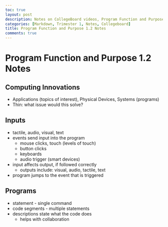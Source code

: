 ```yaml
---
toc: true
layout: post
description: Notes on CollegeBoard videos, Program Function and Purpose 1.2.
categories: [Markdown, Trimester 1, Notes, Collegeboard]
title: Program Function and Purpose 1.2 Notes
comments: true
---
```


# Program Function and Purpose 1.2 Notes

## Computing Innovations
- Applications (topics of interest), Physical Devices, Systems (programs)
- Thin: what issue would this solve?

## Inputs
- tactile, audio, visual, text
- events send input into the program
  - mouse clicks, touch (levels of touch)
  - button clicks
  - keyboards
  - audio trigger (smart devices)
- input affects output, if followed correctly
  - outputs include: visual, audio, tactile, text
- program jumps to the event that is triggered

## Programs
- statement - single command
- code segments - multiple statements
- descriptions state what the code does
  - helps with collaboration
